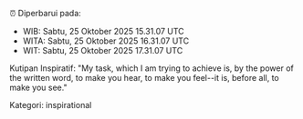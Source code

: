 ⏰ Diperbarui pada:
- WIB: Sabtu, 25 Oktober 2025 15.31.07 UTC
- WITA: Sabtu, 25 Oktober 2025 16.31.07 UTC
- WIT: Sabtu, 25 Oktober 2025 17.31.07 UTC

Kutipan Inspiratif:
"My task, which I am trying to achieve is, by the power of the written word, to make you hear, to make you feel--it is, before all, to make you see."


Kategori: inspirational

